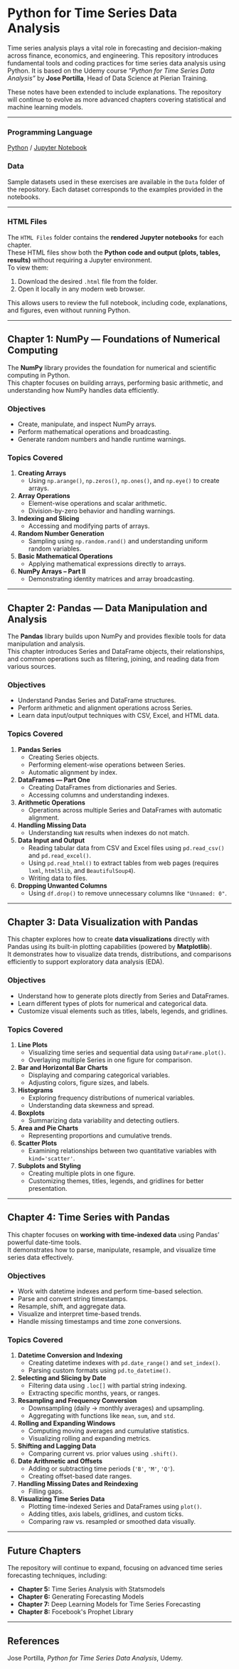 # Python for Time Series Data Analysis

Time series analysis plays a vital role in forecasting and decision-making across finance, economics, and engineering. This repository introduces fundamental tools and coding practices for time series data analysis using Python. It is based on the Udemy course *“Python for Time Series Data Analysis”* by **Jose Portilla**, Head of Data Science at Pierian Training.  

These notes have been extended to include explanations. The repository will continue to evolve as more advanced chapters covering statistical and machine learning models.

---

### Programming Language

[Python](https://www.python.org/downloads/) / [Jupyter Notebook](https://jupyter.org/install)

### Data

Sample datasets used in these exercises are available in the `Data` folder of the repository. Each dataset corresponds to the examples provided in the notebooks.

---

### HTML Files

The `HTML Files` folder contains the **rendered Jupyter notebooks** for each chapter.  
These HTML files show both the **Python code and output (plots, tables, results)** without requiring a Jupyter environment.  
To view them:
1. Download the desired `.html` file from the folder.  
2. Open it locally in any modern web browser.  

This allows users to review the full notebook, including code, explanations, and figures, even without running Python.

---

## Chapter 1: NumPy — Foundations of Numerical Computing

The **NumPy** library provides the foundation for numerical and scientific computing in Python.  
This chapter focuses on building arrays, performing basic arithmetic, and understanding how NumPy handles data efficiently.

### **Objectives**
- Create, manipulate, and inspect NumPy arrays.
- Perform mathematical operations and broadcasting.
- Generate random numbers and handle runtime warnings.

### **Topics Covered**
1. **Creating Arrays**
   - Using `np.arange()`, `np.zeros()`, `np.ones()`, and `np.eye()` to create arrays.
2. **Array Operations**
   - Element-wise operations and scalar arithmetic.  
   - Division-by-zero behavior and handling warnings.
3. **Indexing and Slicing**
   - Accessing and modifying parts of arrays.
4. **Random Number Generation**
   - Sampling using `np.random.rand()` and understanding uniform random variables.
5. **Basic Mathematical Operations**
   - Applying mathematical expressions directly to arrays.
6. **NumPy Arrays – Part II**
   - Demonstrating identity matrices and array broadcasting.

---

## Chapter 2: Pandas — Data Manipulation and Analysis

The **Pandas** library builds upon NumPy and provides flexible tools for data manipulation and analysis.  
This chapter introduces Series and DataFrame objects, their relationships, and common operations such as filtering, joining, and reading data from various sources.

### **Objectives**
- Understand Pandas Series and DataFrame structures.
- Perform arithmetic and alignment operations across Series.
- Learn data input/output techniques with CSV, Excel, and HTML data.

### **Topics Covered**
1. **Pandas Series**
   - Creating Series objects.
   - Performing element-wise operations between Series.
   - Automatic alignment by index.
2. **DataFrames — Part One**
   - Creating DataFrames from dictionaries and Series.
   - Accessing columns and understanding indexes.
3. **Arithmetic Operations**
   - Operations across multiple Series and DataFrames with automatic alignment.
4. **Handling Missing Data**
   - Understanding `NaN` results when indexes do not match.
5. **Data Input and Output**
   - Reading tabular data from CSV and Excel files using `pd.read_csv()` and `pd.read_excel()`.
   - Using `pd.read_html()` to extract tables from web pages (requires `lxml`, `html5lib`, and `BeautifulSoup4`).
   - Writing data to files.
6. **Dropping Unwanted Columns**
   - Using `df.drop()` to remove unnecessary columns like `"Unnamed: 0"`.

---

## Chapter 3: Data Visualization with Pandas

This chapter explores how to create **data visualizations** directly with Pandas using its built-in plotting capabilities (powered by **Matplotlib**).  
It demonstrates how to visualize data trends, distributions, and comparisons efficiently to support exploratory data analysis (EDA).

### **Objectives**
- Understand how to generate plots directly from Series and DataFrames.  
- Learn different types of plots for numerical and categorical data.  
- Customize visual elements such as titles, labels, legends, and gridlines.  

### **Topics Covered**
1. **Line Plots**
   - Visualizing time series and sequential data using `DataFrame.plot()`.  
   - Overlaying multiple Series in one figure for comparison.  
2. **Bar and Horizontal Bar Charts**
   - Displaying and comparing categorical variables.  
   - Adjusting colors, figure sizes, and labels.  
3. **Histograms**
   - Exploring frequency distributions of numerical variables.  
   - Understanding data skewness and spread.  
4. **Boxplots**
   - Summarizing data variability and detecting outliers.  
5. **Area and Pie Charts**
   - Representing proportions and cumulative trends.  
6. **Scatter Plots**
   - Examining relationships between two quantitative variables with `kind='scatter'`.  
7. **Subplots and Styling**
   - Creating multiple plots in one figure.  
   - Customizing themes, titles, legends, and gridlines for better presentation.  

---

## Chapter 4: Time Series with Pandas

This chapter focuses on **working with time-indexed data** using Pandas’ powerful date-time tools.  
It demonstrates how to parse, manipulate, resample, and visualize time series data effectively.

### **Objectives**
- Work with datetime indexes and perform time-based selection.  
- Parse and convert string timestamps.  
- Resample, shift, and aggregate data.  
- Visualize and interpret time-based trends.  
- Handle missing timestamps and time zone conversions.  

### **Topics Covered**
1. **Datetime Conversion and Indexing**  
   - Creating datetime indexes with `pd.date_range()` and `set_index()`.  
   - Parsing custom formats using `pd.to_datetime()`.  
2. **Selecting and Slicing by Date**  
   - Filtering data using `.loc[]` with partial string indexing.  
   - Extracting specific months, years, or ranges.  
3. **Resampling and Frequency Conversion**  
   - Downsampling (daily → monthly averages) and upsampling.  
   - Aggregating with functions like `mean`, `sum`, and `std`.  
4. **Rolling and Expanding Windows**  
   - Computing moving averages and cumulative statistics.  
   - Visualizing rolling and expanding metrics.  
5. **Shifting and Lagging Data**  
   - Comparing current vs. prior values using `.shift()`.  
6. **Date Arithmetic and Offsets**  
   - Adding or subtracting time periods (`'B'`, `'M'`, `'Q'`).  
   - Creating offset-based date ranges.  
7. **Handling Missing Dates and Reindexing**  
   - Filling gaps.  
8. **Visualizing Time Series Data**  
   - Plotting time-indexed Series and DataFrames using `plot()`.  
   - Adding titles, axis labels, gridlines, and custom ticks.  
   - Comparing raw vs. resampled or smoothed data visually.  

---

## Future Chapters

The repository will continue to expand, focusing on advanced time series forecasting techniques, including:
 
- **Chapter 5:** Time Series Analysis with Statsmodels 
- **Chapter 6:** Generating Forecasting Models 
- **Chapter 7:** Deep Learning Models for Time Series Forecasting
- **Chapter 8:** Focebook's Prophet Library

---

## References

Jose Portilla, *Python for Time Series Data Analysis*, Udemy.  


